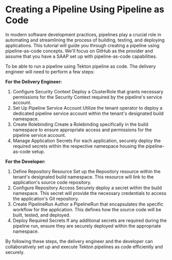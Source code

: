 # Creating a Pipeline Using Pipeline as Code

In modern software development practices, pipelines play a crucial role in automating and streamlining the process of building, testing, and deploying applications. This tutorial will guide you through creating a pipeline using pipeline-as-code concepts. We'll focus on GitHub as the provider and assume that you have a SAAP set up with pipeline-as-code capabilities.

To be able to run a pipeline using Tekton pipeline as code. The delivery engineer will need to perform a few steps:

**For the Delivery Engineer:**

1. Configure Security Context
   Deploy a ClusterRole that grants necessary permissions for the Security Context required by the pipeline's service account.
2. Set Up Pipeline Service Account
   Utilize the tenant operator to deploy a dedicated pipeline service account within the tenant's designated build namespace. 
3. Create Rolebinding
   Create a Rolebinding specifically in the build namespace to ensure appropriate access and permissions for the pipeline service account.
4. Manage Application Secrets
   For each application, securely deploy the required secrets within the respective namespace housing the pipeline-as-code setup.

**For the Developer:**

1. Define Repository Resource
   Set up the Repository resource within the tenant's designated build namespace. This resource will link to the application's source code repository.
2. Configure Repository Access
   Securely deploy a secret within the build namespace. This secret will provide the necessary credentials to access the application's Git repository.
3. Create PipelineRun
   Author a PipelineRun that encapsulates the specific workflow for the application. This defines how the source code will be built, tested, and deployed.
4. Deploy Required Secrets
   If any additional secrets are required during the pipeline run, ensure they are securely deployed within the appropriate namespace.

By following these steps, the delivery engineer and the developer can collaboratively set up and execute Tekton pipelines as code efficiently and securely.
